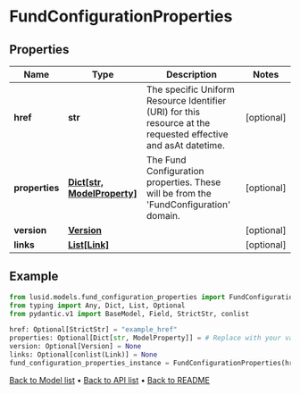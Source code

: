 # FundConfigurationProperties

## Properties
Name | Type | Description | Notes
------------ | ------------- | ------------- | -------------
**href** | **str** | The specific Uniform Resource Identifier (URI) for this resource at the requested effective and asAt datetime. | [optional] 
**properties** | [**Dict[str, ModelProperty]**](ModelProperty.md) | The Fund Configuration properties. These will be from the &#39;FundConfiguration&#39; domain. | [optional] 
**version** | [**Version**](Version.md) |  | [optional] 
**links** | [**List[Link]**](Link.md) |  | [optional] 
## Example

```python
from lusid.models.fund_configuration_properties import FundConfigurationProperties
from typing import Any, Dict, List, Optional
from pydantic.v1 import BaseModel, Field, StrictStr, conlist

href: Optional[StrictStr] = "example_href"
properties: Optional[Dict[str, ModelProperty]] = # Replace with your value
version: Optional[Version] = None
links: Optional[conlist(Link)] = None
fund_configuration_properties_instance = FundConfigurationProperties(href=href, properties=properties, version=version, links=links)

```

[Back to Model list](../README.md#documentation-for-models) &#8226; [Back to API list](../README.md#documentation-for-api-endpoints) &#8226; [Back to README](../README.md)


